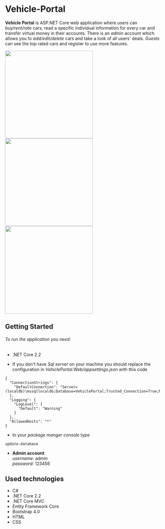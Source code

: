 # Vehicle-Portal
**Vehicle Portal** is ASP.NET Core web application where *users* can *buy/rent/rate* cars, read a specific individual information for every car and transfer virtual money in their accounts. There is an *admin* account which allows you to *add/edit/delete* cars and take a look of all users' deals. *Guests* can see the top rated cars and register to use more features.

<img src="https://i.postimg.cc/J4VSfZhr/Screenshot-1.jpg" width="285"/> <img src="https://i.postimg.cc/HkTRxm5F/Screenshot-2.jpg" width="285"/> <img src="https://i.postimg.cc/CLG9S5Zj/Screenshot-3.jpg" width="285"/>
## Getting Started

###### To run the application you need:
- .NET Core 2.2 

- If you don't have *Sql server* on your machine you should replace the configuration in *VehiclePortal.Web/appsettings.json* with this code
```
{
  "ConnectionStrings": {
    "DefaultConnection": "Server=(localdb)\mssqllocaldb;Database=VehiclePortal;Trusted_Connection=True;MultipleActiveResultSets=true"
  },
  "Logging": {
    "LogLevel": {
      "Default": "Warning"
    }
  },
  "AllowedHosts": "*"
}
```
- In your *package manger console* type 

```
update-database
```
- **Admin account**: </br>
 *username*: admin <br>  *password*: 123456

## Used technologies
- C#
- .NET Core 2.2
- .NET Core MVC
- Entity Framework Core
- Bootstrap 4.0
- HTML
- CSS
